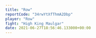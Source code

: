 ```yaml
---
title: "Row"
reportCode: "34rwYtXfThmA2Dbp"
player: "Row"
fight: "High King Maulgar"
date: 2021-06-27T18:56:46.133000+00:00
---
```


